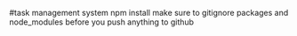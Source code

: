 #task management system
npm install
make sure to gitignore packages and node_modules before you push anything to github